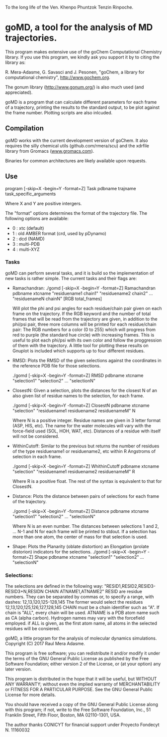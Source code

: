 To the long life of the Ven. Khenpo Phuntzok Tenzin Rinpoche.

# goMD, a tool for the analysis of MD trajectories.


This program makes extensive use of the goChem Computational Chemistry library.
If you use this program, we kindly ask you support it by to citing the library as:

R. Mera-Adasme, G. Savasci and J. Pesonen, "goChem, a library for computational chemistry", http://www.gochem.org.

The gonum library (http://www.gonum.org/) is also much used (and appreciated).



goMD is a program that can calculate  different parameters for each frame of a trajectory, printing the results to the standard output, to be plot against the frame number.
Plotting scripts are also inlcuded.

##  Compilation
goMD works with the current development version of goChem. It also requires the silly chemical utils (github.com/rmera/scu) and the xdrfile library from Gromacs (www.gromacs.com).

Binaries for common architectures are likely available upon requests.

## Use
program [-skip=X -begin=Y -format=Z] Task pdbname trajname task_specific_arguments

Where X and Y are positive intergers.

The "format" options determines the format of the trajectory file. The following options are available:

 * 0 : xtc (default)
 * 1 : old AMBER format (crd, used by pDynamo)
 * 2 : dcd (NAMD)
 * 3 : multi-PDB
 * 4 : multi-XYZ


### Tasks

goMD can perform several tasks, and it is build so the implementation of new tasks is rather simple. The current tasks and their flags are:


* Ramachandran:
	./gomd  [-skip=X -begin=Y -format=Z] Ramachandran pdbname xtcname "residuename1 chain1" "residuename2 chain2" ... "residuenameN chainN" [RGB total_frames]

	Will plot the phi and psi angles for each residue/chain pair given on each frame on the trajectory. If the RGB keyword and the number of total frames that will be read from the trajectory are given, in addition to the phi/psi pair, three more columns will be printed for each residue/chain pair: The RGB numbers for a color (0 to 255) which will progress from red to purple (the standard hue circle) with increasing frames. This is useful to plot each phi/psi with its own color and follow the proggression of them with the trajectory. A little tool for plotting these results on Gnuplot is included which supports up to four different residues. 

* RMSD: Plots the RMSD of the given selections against the coordinates in the reference PDB file for those selections.
	
	./gomd [-skip=X -begin=Y -format=Z] RMSD pdbname xtcname "selection1" "selection2" ... "selectionN"

* ClosestN: Given a selection, plots the distances for the closest N of an also given list of residue names to the selection, for each frame.

	./gomd [-skip=X -begin=Y -format=Z] ClosestN pdbname xtcname "selection" "residuename1 residuename2 residuenameM" N

	Where N is a positive integer. Residue names are given in 3 letter format (ASP, HIS, etc). The name for the water molecules will vary with the force-field used (SOL, HOH, WAT, etc). Distances of a residue with itself will not be considered.   

* WithinCutoff: Similar to the previous but returns the number of residues of the type residuename1 or residuename2, etc within R Angstroms of selection in each frame.

	./gomd [-skip=X -begin=Y -format=Z] WhithinCutoff pdbname xtcname "selection" "residuename1 residuename2 residuenameM" R

	Where R is a positive float. The rest of the syntax is equivalent to that for ClosestN.

* Distance: Plots the distance between pairs of selections for each frame of the trajectory. 

	./gomd [-skip=X -begin=Y -format=Z] Distance pdbname xtcname "selection1" "selection2" ... "selectionN" 
	
	Where N is an even number. The distances between selections 1 and 2, ... N-1 and N for each frame will be printed to stdout. If a selection has more than one atom, the center of mass for that selection is used.

* Shape: Plots the Planarity (oblate distortion) an Elongation (prolate distorion) indicators for the selections.
	./gomd [-skip=X -begin=Y -format=Z] Shape pdbname xtcname "selection1" "selection2" ... "selectionN" 
	
	
### Selections: 

The selections are defined in the following way: "RESID1,RESID2,RESID3-RESID3+N,RESIDN CHAIN ATNAME1,ATNAME2"
RESID are residue numbers. They can be separated by commas or, to specify a range, with dashes: 12,13,120,125-128,145  The former would select the residues 12,13,120,125,126,127,128,145
CHAIN must be a chain identifier such as "A". If chain is "ALL", every chain will be used.
ATNAME is a PDB atom name such as CA (alpha carbon). Hydrogen names may vary with the forcefield employed. if ALL is given, as the first atom name, all atoms in the selected residues will be consiered.




goMD, a little program for the analysis of molecular dynamics simulations.
Copyright (C) 2017  Raul Mera Adasme.

This program is free software; you can redistribute it and/or
modify it under the terms of the GNU General Public License
as published by the Free Software Foundation; either version 2
of the License, or (at your option) any later version.

This program is distributed in the hope that it will be useful,
but WITHOUT ANY WARRANTY; without even the implied warranty of
MERCHANTABILITY or FITNESS FOR A PARTICULAR PURPOSE.  See the
GNU General Public License for more details.

You should have received a copy of the GNU General Public License
along with this program; if not, write to the Free Software
Foundation, Inc., 51 Franklin Street, Fifth Floor, Boston, MA  02110-1301, USA.



The author thanks CONICYT for financial support under Proyecto Fondecyt N. 11160032
